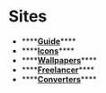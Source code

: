 # Sites

* \*\*\*\*[**Guide**](guide.md)\*\*\*\*
* \*\*\*\*[**Icons**](icons.md)\*\*\*\*
* \*\*\*\*[**Wallpapers**](wallpapers.md)\*\*\*\*
* \*\*\*\*[**Freelancer**](freelancer.md)\*\*\*\*
* \*\*\*\*[**Converters**](converters.md)\*\*\*\*

